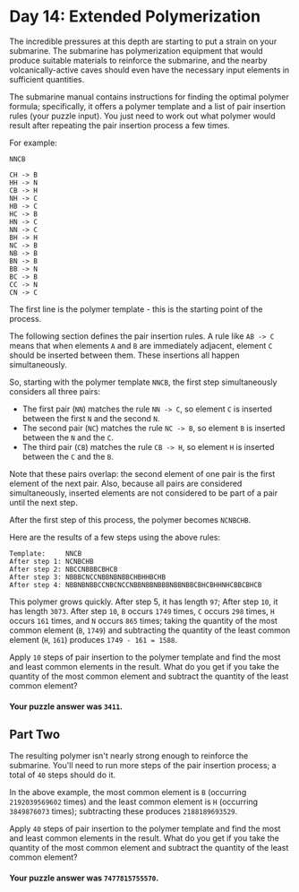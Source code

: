 # Day 14: Extended Polymerization

The incredible pressures at this depth are starting to put a strain on your
submarine. The submarine has polymerization equipment that would produce
suitable materials to reinforce the submarine, and the nearby
volcanically-active caves should even have the necessary input elements in
sufficient quantities.

The submarine manual contains instructions for finding the optimal polymer
formula; specifically, it offers a polymer template and a list of pair insertion
rules (your puzzle input). You just need to work out what polymer would result
after repeating the pair insertion process a few times.

For example:

```
NNCB

CH -> B
HH -> N
CB -> H
NH -> C
HB -> C
HC -> B
HN -> C
NN -> C
BH -> H
NC -> B
NB -> B
BN -> B
BB -> N
BC -> B
CC -> N
CN -> C
```

The first line is the polymer template - this is the starting point of the
process.

The following section defines the pair insertion rules. A rule like `AB -> C`
means that when elements `A` and `B` are immediately adjacent, element `C`
should be inserted between them. These insertions all happen simultaneously.

So, starting with the polymer template `NNCB`, the first step simultaneously
considers all three pairs:

* The first pair (`NN`) matches the rule `NN -> C`, so element `C` is inserted
  between the first `N` and the second `N`.
* The second pair (`NC`) matches the rule `NC -> B`, so element `B` is inserted
  between the `N` and the `C`.
* The third pair (`CB`) matches the rule `CB -> H`, so element `H` is inserted
  between the `C` and the `B`.

Note that these pairs overlap: the second element of one pair is the first
element of the next pair. Also, because all pairs are considered simultaneously,
inserted elements are not considered to be part of a pair until the next step.

After the first step of this process, the polymer becomes `NCNBCHB`.

Here are the results of a few steps using the above rules:

```
Template:     NNCB
After step 1: NCNBCHB
After step 2: NBCCNBBBCBHCB
After step 3: NBBBCNCCNBBNBNBBCHBHHBCHB
After step 4: NBBNBNBBCCNBCNCCNBBNBBNBBBNBBNBBCBHCBHHNHCBBCBHCB
```

This polymer grows quickly. After step 5, it has length `97`; After step `10`,
it has length `3073`. After step `10`, `B` occurs `1749` times, `C` occurs `298`
times, `H` occurs `161` times, and `N` occurs `865` times; taking the quantity
of the most common element (`B`, `1749`) and subtracting the quantity of the
least common element (`H`, `161`) produces `1749 - 161 = 1588`.

Apply `10` steps of pair insertion to the polymer template and find the most and
least common elements in the result. What do you get if you take the quantity of
the most common element and subtract the quantity of the least common element?

#### Your puzzle answer was `3411`.

## Part Two

The resulting polymer isn't nearly strong enough to reinforce the submarine.
You'll need to run more steps of the pair insertion process; a total of `40`
steps should do it.

In the above example, the most common element is `B` (occurring `2192039569602`
times) and the least common element is `H` (occurring `3849876073` times);
subtracting these produces `2188189693529`.

Apply `40` steps of pair insertion to the polymer template and find the most and
least common elements in the result. What do you get if you take the quantity of
the most common element and subtract the quantity of the least common element?

#### Your puzzle answer was `7477815755570`.